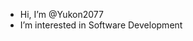 - Hi, I’m @Yukon2077
- I’m interested in Software Development

<!---
Yukon2077/Yukon2077 is a ✨ special ✨ repository because its `README.md` (this file) appears on your GitHub profile.
You can click the Preview link to take a look at your changes.
--->
